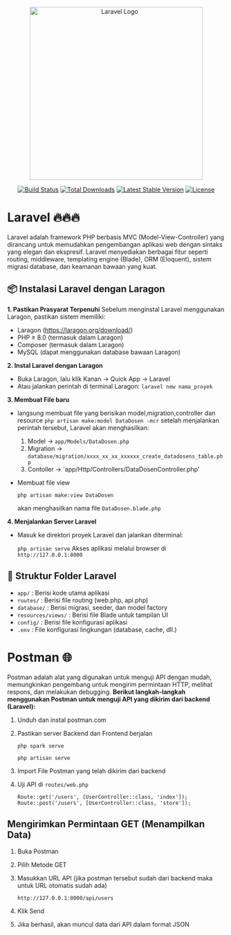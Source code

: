 <p align="center"><a href="https://laravel.com" target="_blank"><img src="https://raw.githubusercontent.com/laravel/art/master/logo-lockup/5%20SVG/2%20CMYK/1%20Full%20Color/laravel-logolockup-cmyk-red.svg" width="400" alt="Laravel Logo"></a></p>

<p align="center">
<a href="https://github.com/laravel/framework/actions"><img src="https://github.com/laravel/framework/workflows/tests/badge.svg" alt="Build Status"></a>
<a href="https://packagist.org/packages/laravel/framework"><img src="https://img.shields.io/packagist/dt/laravel/framework" alt="Total Downloads"></a>
<a href="https://packagist.org/packages/laravel/framework"><img src="https://img.shields.io/packagist/v/laravel/framework" alt="Latest Stable Version"></a>
<a href="https://packagist.org/packages/laravel/framework"><img src="https://img.shields.io/packagist/l/laravel/framework" alt="License"></a>
</p>

# Laravel 🔥🔥🔥

Laravel adalah framework PHP berbasis MVC (Model-View-Controller) yang dirancang untuk memudahkan pengembangan aplikasi web dengan sintaks yang elegan dan ekspresif. Laravel menyediakan berbagai fitur seperti routing, middleware, templating engine (Blade), ORM (Eloquent), sistem migrasi database, dan keamanan bawaan yang kuat.


## 📦 Instalasi Laravel dengan Laragon
**1. Pastikan Prasyarat Terpenuhi**
Sebelum menginstal Laravel menggunakan Laragon, pastikan sistem memiliki:
- Laragon (https://laragon.org/download/)
- PHP ≥ 8.0 (termasuk dalam Laragon)
- Composer (termasuk dalam Laragon)
- MySQL (dapat menggunakan database bawaan Laragon)
  
**2. Instal Laravel dengan Laragon**
- Buka Laragon, lalu klik Kanan → Quick App → Laravel
- Atau jalankan perintah di terminal Laragon: `laravel new nama_proyek`
  
**3. Membuat File baru**
- langsung membuat file yang berisikan model,migration,controller dan resource
  `php artisan make:model DataDosen -mcr`
  setelah menjalankan perintah tersebut, Laravel akan menghasilkan:
  1. Model → `app/Models/DataDosen.php`
  2. Migration → `database/migration/xxxx_xx_xx_xxxxxx_create_datadosens_table.php`
  3. Contoller → `app/Http/Controllers/DataDosenController.php'
- Membuat file view

  `php artisan make:view DataDosen`

  akan menghasilkan nama file `DataDosen.blade.php`
  
**4. Menjalankan Server Laravel**
- Masuk ke direktori proyek Laravel dan jalankan diterminal:
  
  `php artisan serve`
  Akses aplikasi melalui browser di `http://127.0.0.1:8000`
  
## 🚀 Struktur Folder Laravel
- `app/` : Berisi kode utama aplikasi
- `routes/` : Berisi file routing (web.php, api.php)
- `database/` : Berisi migrasi, seeder, dan model factory
- `resources/views/` : Berisi file Blade untuk tampilan UI
- `config/` : Berisi file konfigurasi aplikasi
- `.env` : File konfigurasi lingkungan (database, cache, dll.)

# Postman 🌐
Postman adalah alat yang digunakan untuk menguji API dengan mudah, memungkinkan pengembang untuk mengirim permintaan HTTP, melihat respons, dan melakukan debugging.
**Berikut langkah-langkah menggunakan Postman untuk menguji API yang dikirim dari backend (Laravel):**
1. Unduh dan instal postman.com
2. Pastikan server Backend dan Frontend berjalan
   
   `php spark serve`

   `php artisan serve`

3. Import File Postman yang telah dikirim dari backend 
4. Uji API di `routes/web.php`

   `Route::get('/users', [UserController::class, 'index']);
    Route::post('/users', [UserController::class, 'store']);`

## Mengirimkan Permintaan GET (Menampilkan Data)
1. Buka Postman
2. Pilih Metode GET
3. Masukkan URL API (jika postman tersebut sudah dari backend maka untuk URL otomatis sudah ada)

   `http://127.0.0.1:8000/api/users`

4. Klik Send
5. Jika berhasil, akan muncul data dari API dalam format JSON
